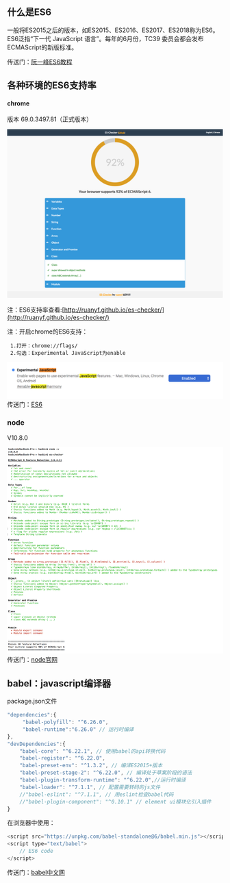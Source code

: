 ## 什么是ES6

一般将ES2015之后的版本，如ES2015、ES2016、ES2017、ES2018称为ES6。ES6泛指“下一代 JavaScript 语言”。每年的6月份，TC39 委员会都会发布ECMAScript的新版标准。

传送门：[阮一峰ES6教程](http://es6.ruanyifeng.com/?search=import&x=0&y=0#README)

## 各种环境的ES6支持率

#### chrome

版本 69.0.3497.81（正式版本）

![](/assets/chrome-ES6-support.png)

注：ES6支持率查看:[http://ruanyf.github.io/es-checker/](http://ruanyf.github.io/es-checker/)

注：开启chrome的ES6支持：

```
 1.打开：chrome://flags/
 2.勾选：Experimental JavaScript为enable
```

![](/assets/ES6+.png)传送门：[ES6](http://es6.ruanyifeng.com/?search=import&x=0&y=0#README)

### node

V10.8.0

![](/assets/node-v10.8.0-support.png)传送门：[node官网](https://nodejs.org/zh-cn/)

## babel：javascript编译器

package.json文件

```js
"dependencies":{
     "babel-polyfill": "^6.26.0",
     "babel-runtime":"6.26.0" // 运行时编译
},
"devDependencies":{
    "babel-core": "^6.22.1", // 使用babel的api转换代码
    "babel-register": "^6.22.0",
    "babel-preset-env": "^1.3.2", // 编译ES2015+版本
    "babel-preset-stage-2": "^6.22.0", // 编译处于草案阶段的语法
    "babel-plugin-transform-runtime": "^6.22.0",//运行时编译
    "babel-loader": "^7.1.1", // 配置需要转码的js文件
    //"babel-eslint": "^7.1.1", // 用eslint检查babel代码
    //"babel-plugin-component": "^0.10.1" // element ui模块化引入插件
}
```

在浏览器中使用：

```js
<script src="https://unpkg.com/babel-standalone@6/babel.min.js"></script>
<script type="text/babel">
    // ES6 code
</script>
```

传送门：[babel中文网](https://www.babeljs.cn/docs/setup/)

